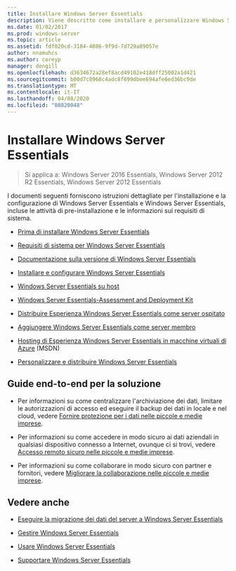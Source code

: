```yaml
---
title: Installare Windows Server Essentials
description: Viene descritto come installare e personalizzare Windows Server Essentials
ms.date: 01/02/2017
ms.prod: windows-server
ms.topic: article
ms.assetid: fdf020cd-3184-4886-9f9d-7d729a89057e
author: nnamuhcs
ms.author: coreyp
manager: dongill
ms.openlocfilehash: d3634672a28ef8acd49102e418dff25002a1d421
ms.sourcegitcommit: b00d7c8968c4adc8f699dbee694afe6ed36bc9de
ms.translationtype: MT
ms.contentlocale: it-IT
ms.lasthandoff: 04/08/2020
ms.locfileid: "80820048"
---
```

# <a name="install-windows-server-essentials"></a>Installare Windows Server Essentials

>Si applica a: Windows Server 2016 Essentials, Windows Server 2012 R2 Essentials, Windows Server 2012 Essentials

I documenti seguenti forniscono istruzioni dettagliate per l'installazione e la configurazione di Windows Server Essentials e Windows Server Essentials, incluse le attività di pre-installazione e le informazioni sui requisiti di sistema.   
  
-   [Prima di installare Windows Server Essentials](Before-You-Install-Windows-Server-Essentials.md)  
  
-   [Requisiti di sistema per Windows Server Essentials](../get-started/system-requirements.md)  
  
-   [Documentazione sulla versione di Windows Server Essentials](../get-started/release-notes.md)  
  
-   [Installare e configurare Windows Server Essentials](Install-and-Configure-Windows-Server-Essentials.md)  
  
-   [Windows Server Essentials su host](Hosted-Windows-Server-Essentials.md)  
  
-   [Windows Server Essentials-Assessment and Deployment Kit](Assessment-and-Deployment-Kit-for-Windows-Server-Essentials.md)  
 
-   [Distribuire Esperienza Windows Server Essentials come server ospitato](Deploy-Windows-Server-Essentials-Experience-as-a-Hosted-Server.md)  
  
-   [Aggiungere Windows Server Essentials come server membro](Add-Windows-Server-Essentials-as-a-Member-Server.md)  
  
-   [Hosting di Esperienza Windows Server Essentials in macchine virtuali di Azure](https://msdn.microsoft.com/library/dn520828.aspx) (MSDN)  
  
-   [Personalizzare e distribuire Windows Server Essentials](Customize-and-Deploy-Windows-Server-Essentials.md)  

  
## <a name="end-to-end-solution-guides"></a>Guide end-to-end per la soluzione  
  
-    Per informazioni su come centralizzare l'archiviazione dei dati, limitare le autorizzazioni di accesso ed eseguire il backup dei dati in locale e nel cloud, vedere [Fornire protezione per i dati nelle piccole e medie imprese](https://technet.microsoft.com/library/dn582043.aspx).  
  
-    Per informazioni su come accedere in modo sicuro ai dati aziendali in qualsiasi dispositivo connesso a Internet, ovunque ci si trovi, vedere [Accesso remoto sicuro nelle piccole e medie imprese](https://technet.microsoft.com/library/dn629457.aspx).  
  
-    Per informazioni su come collaborare in modo sicuro con partner e fornitori, vedere [Migliorare la collaborazione nelle piccole e medie imprese](https://technet.microsoft.com/library/dn747893.aspx).  
  
## <a name="see-also"></a>Vedere anche  
    
  
-   [Eseguire la migrazione dei dati del server a Windows Server Essentials](../migrate/Migrate-Server-Data-to-Windows-Server-Essentials.md)  
  
-   [Gestire Windows Server Essentials](../manage/Manage-Windows-Server-Essentials.md)  
  
-   [Usare Windows Server Essentials](../use/Use-Windows-Server-Essentials.md)  
  
-   [Supportare Windows Server Essentials](../support/Support-Windows-Server-Essentials.md)
